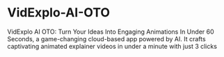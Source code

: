 # VidExplo-AI-OTO
VidExplo AI OTO: Turn Your Ideas Into Engaging Animations In Under 60 Seconds, a game-changing cloud-based app powered by AI. It crafts captivating animated explainer videos in under a minute with just 3 clicks
